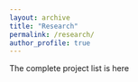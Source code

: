 ```yaml
---
layout: archive
title: "Research"
permalink: /research/
author_profile: true
---
```

The complete project list is here
